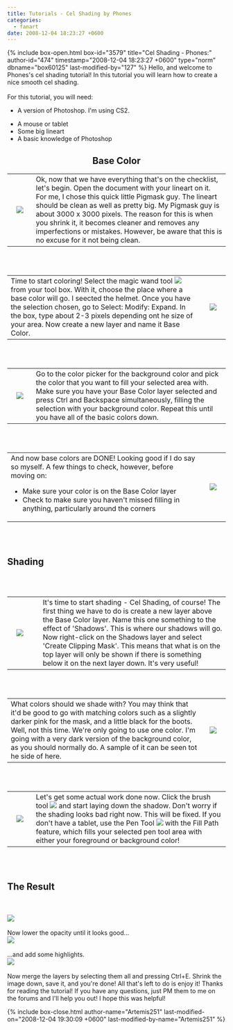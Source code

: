 ```yaml
---
title: Tutorials - Cel Shading by Phones
categories:
  - fanart
date: 2008-12-04 18:23:27 +0600
---
```

{% include box-open.html box-id="3579" title="Cel Shading - Phones:" author-id="474" timestamp="2008-12-04 18:23:27 +0600" type="norm" dbname="box60125" last-modified-by="127" %}
Hello, and welcome to Phones's cel shading tutorial! In this tutorial you will learn how to create a nice smooth cel shading.
<br /><br />
For this tutorial, you will need:
<br /><ul><li>A version of Photoshop. I'm using CS2.</li>
<li>A mouse or tablet</li>
<li>Some big lineart</li>
<li>A basic knowledge of Photoshop</li></ul>

<center><h2>Base Color</h2></center>
<table><tr><td halign="center">
<img src="Phone1.png" align="right" hspace="13" /></td><td halign="center">
Ok, now that we have everything that's on the checklist, let's begin. Open the document with your lineart on it. For me, I chose this quick little Pigmask guy. The lineart should be clean as well as pretty big. My Pigmask guy is about 3000 x 3000 pixels. The reason for this is when you shrink it, it becomes cleaner and removes any imperfections or mistakes. However, be aware that this is no excuse for it not being clean.</td></tr></table>
<br /><br />
<table><tr><td halign="center">
Time to start coloring! Select the magic wand tool <img src="PhoneWand.png" /> from your tool box. With it, choose the place where a base color will go. I seected the helmet. Once you have the selection chosen, go to Select: Modify: Expand. In the box, type about 2-3 pixels depending ont he size of your area. Now create a new layer and name it Base Color.</td><td halign="center">
<img src="Phone2.png" align="right" hspace="13" /></td></tr></table>
<br /><br />
<table><tr><td halign="center">
<img src="Phone3.png" align="right" hspace="13" /></td><td halign="center">
Go to the color picker for the background color and pick the color that you want to fill your selected area with. Make sure you have your Base Color layer selected and press Ctrl and Backspace simultaneously, filling the selection with your background color. Repeat this until you have all of the basic colors down.</td></tr></table>
<br /><br />
<table><tr><td halign="center">
And now base colors are DONE! Looking good if I do say so myself. A few things to check, however, before moving on:
<ul><li>Make sure your color is on the Base Color layer</li>
<li>Check to make sure you haven't missed filling in anything, particularly around the corners</li></ul>
</td><td halign="center">
<img src="Phone4.png" align="right" hspace="13" /></td></tr></table>
<br /><br />
<h2>Shading</h2>
<br /><br />
<table><tr><td halign="center">
<img src="Phone5.png" align="right" hspace="13" /></td><td halign="center"></td><td halign="center">
It's time to start shading - Cel Shading, of course! The first thing we have to do is create a new layer above the Base Color layer. Name this one something to the effect of 'Shadows'. This is where our shadows will go. Now right-click on the Shadows layer and select 'Create Clipping Mask'. This means that what is on the top layer will only be shown if there is something below it on the next layer down. It's very useful!</td></tr></table>
<br /><br />
<table><tr><td halign="center">
What colors should we shade with? You may think that it'd be good to go with matching colors such as a slightly darker pink for the mask, and a little black for the boots. Well, not this time. We're only going to use one color. I'm going with a very dark version of the background color, as you should normally do. A sample of it can be seen tot he side of here.
</td><td halign="center">
<img src="Phone6.png" align="right" hspace="13" /></td></tr></table>
<br /><br />
<table><tr><td halign="center">
<img src="Phone7.png" align="right" hspace="13" /></td><td halign="center">
Let's get some actual work done now. Click the brush tool <img src="PhoneBrush.png" /> and start laying down the shadow. Don't worry if the shading looks bad right now. This will be fixed. If you don't have a tablet, use the Pen Tool <img src="phonePen.png" /> with the Fill Path feature, which fills your selected pen tool area with either your foreground or background color!
</td></tr></table>
<br /><br />

<h2>The Result</h2>
<br /><br />
<img src="Phone8.png" />
<br /><br />
Now lower the opacity until it looks good...
<br /><img src="Phone9.png" />
<br /><br />
...and add some highlights.<br />
<img src="Phone10.png" />
<br /><br />
Now merge the layers by selecting them all and pressing Ctrl+E. Shrink the image down, save it, and you're done! All that's left to do is enjoy it! Thanks for reading the tutorial! If you have any questions, just PM them to me on the forums and I'll help you out! I hope this was helpful!


{% include box-close.html author-name="Artemis251" last-modified-on="2008-12-04 19:30:09 +0600" last-modified-by-name="Artemis251" %}
